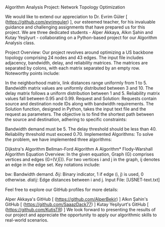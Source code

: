 Algorithm Analysis Project: Network Topology Optimization

We would like to extend our appreciation to Dr. Evrim Güler [  (https://github.com/evrimguler) ], our esteemed teacher, for his invaluable guidance and challenging assignments that have prepared us for this project. We are three dedicated students - Alper Akkaya, Alkın Şahin and Kutay Yeşilyurt - collaborating on a Python-based project for our Algorithm Analysis class.

Project Overview:
Our project revolves around optimizing a US backbone topology comprising 24 nodes and 43 edges. The input file includes adjacency, bandwidth, delay, and reliability matrices. The matrices are separated by colons, with each matrix separated by an empty row. Noteworthy points include:

In the neighborhood matrix, link distances range uniformly from 1 to 5.
Bandwidth matrix values are uniformly distributed between 3 and 10.
The delay matrix follows a uniform distribution between 1 and 5.
Reliability matrix values fall between 0.95 and 0.99.
Request and Solution:
Requests contain source and destination node IDs along with bandwidth requirements. The Solution function, designed in Python, takes the input text file and the request as parameters. The objective is to find the shortest path between the source and destination, adhering to specific constraints:

Bandwidth demand must be 5.
The delay threshold should be less than 40.
Reliability threshold must exceed 0.70.
Implemented Algorithms:
To solve the problem, we have implemented three algorithms:

Dijkstra's Algorithm
Bellman-Ford Algorithm
A Algorithm*
Flody-Warshall Algorithm
Equation Overview:
In the given equation, Graph (G) comprises vertices and edges (G=(V,E)). For two vertices i and j in the graph, ij denotes an edge in the edge set. Key notations include:

bw: Bandwidth demand.
𝛿𝑖𝑗: Binary indicator, 1 if edge (i, j) is used, 0 otherwise.
𝑑𝑖𝑠𝑡𝑖𝑗: Edge distances between i and j.
Input File:
[USNET-text.txt]

Feel free to explore our GitHub profiles for more details:

Alper Akkaya's GitHub [ (https://github.com/AlperBekir) ]
Alkın Şahin's GitHub [ (https://github.com/SaaazDack77) ]
Kutay Yeşilyurt's GitHub [ (https://github.com/KutisTR) ]
We look forward to presenting the results of our project and appreciate the opportunity to apply our algorithmic skills to real-world scenarios.
